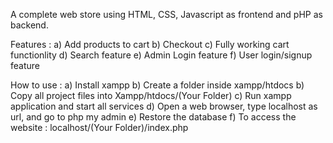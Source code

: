 A complete web store using HTML, CSS, Javascript as frontend and pHP as backend.

Features :
a) Add products to cart
b) Checkout
c) Fully working cart functionlity
d) Search feature
e) Admin Login feature
f) User login/signup feature

How to use :
a) Install xampp
b) Create a folder inside xampp/htdocs
b) Copy all project files into Xampp/htdocs/(Your Folder)
c) Run xampp application and start all services
d) Open a web browser, type localhost as url, and go to php my admin
e) Restore the database
f) To access the website : localhost/(Your Folder)/index.php
